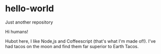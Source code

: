 # hello-world
Just another repository

Hi humans!

Hubot here, I like Node,js and Coffeescript (that's what I'm made of!).
I've had tacos on the moon and find them far superior to Earth Tacos.

